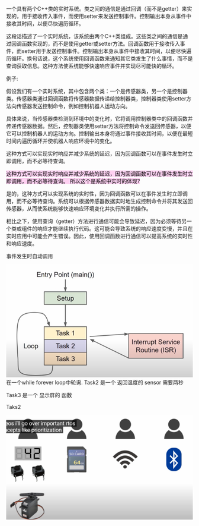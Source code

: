 一个具有两个C++类的实时系统。类之间的通信是通过回调（而不是getter）来实现的，用于接收传入事件，而使用setter来发送控制事件。控制输出本身从事件中接收其时间，以便尽快遍历循环。

这段话描述了一个实时系统，该系统由两个C++类组成。这些类之间的通信是通过回调函数实现的，而不是使用getter或setter方法。回调函数用于接收传入事件，而setter用于发送控制事件。控制输出本身从事件中接收其时间，以便尽快遍历循环。换句话说，这个系统使用回调函数来通知其它类发生了什么事情，而不是查询获取信息。这种方法使系统能够快速响应事件并实现尽可能快的循环。

例子:

假设我们有一个实时系统，其中包含两个类：一个是传感器类，另一个是控制器类。传感器类通过回调函数将传感器数据传递给控制器类，控制器类使用setter方法向传感器发送控制命令，例如控制机器人运动方向。

具体来说，当传感器类检测到环境中的变化时，它将调用控制器类中的回调函数并传递传感器数据。然后，控制器类使用setter方法将控制命令发送回传感器，以便它可以控制机器人的运动方向。控制输出本身将通过事件接收其时间，以便在最短时间内遍历循环并使机器人响应环境中的变化。

这种方式可以实现实时响应并减少系统的延迟，因为回调函数可以在事件发生时立即调用，而不必等待查询。


<mark style="background: #FFB8EBA6;">这种方式可以实现实时响应并减少系统的延迟，因为回调函数可以在事件发生时立即调用，而不必等待查询。 所以这个是系统中实时的体现?</mark>

是的，这种方式可以实现系统的实时性，因为回调函数可以在事件发生时立即调用，而不必等待查询。系统可以根据传感器数据实时地生成控制命令并将其发送回传感器，从而使系统能够快速响应环境变化并执行所需的操作。

相比之下，使用查询（getter）方法进行通信可能会导致延迟，因为必须等待另一个类或组件的响应才能继续执行代码。这可能会导致系统的响应速度变慢，并且在实时应用中可能会产生错误。因此，使用回调函数进行通信可以提高系统的实时性和响应速度。

事件发生时自动调用

![](assets/截图_20230316122015.png)
在一个while forever loop中轮询.
Task2 是一个 返回温度的 sensor 需要两秒

Task3 是一个 显示屏的 函数

Taks2

![](assets/截图_20230316122842.png)